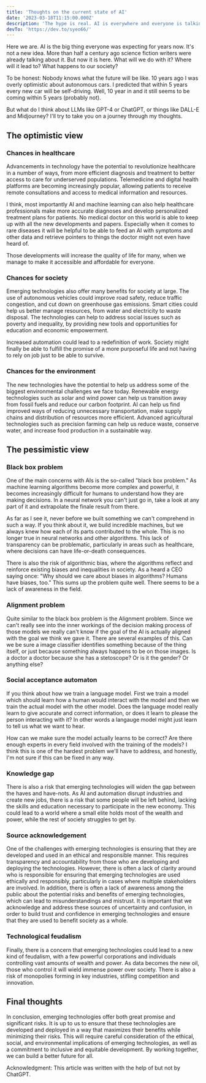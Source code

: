 ```yaml
---
title: 'Thoughts on the current state of AI'
date: '2023-03-18T11:15:00.000Z'
description: 'The hype is real. AI is everywhere and everyone is talking about it. What do I think about it? What is the future of AI?'
devTo: 'https://dev.to/syeo66/'
---
```


Here we are. AI is the big thing everyone was expecting for years now. It's not a new idea. More than half a century ago science fiction writers were already talking about it. But now it is here. What will we do with it? Where will it lead to? What happens to our society?

To be honest: Nobody knows what the future will be like. 10 years ago I was overly optimistic about autonomous cars. I predicted that within 5 years every new car will be self-driving. Well, 10 year in and it still seems to be coming within 5 years (probably not).

But what do I think about LLMs like GPT-4 or ChatGPT, or things like DALL-E and Midjourney? I'll try to take you on a journey through my thoughts. 

## The optimistic view 

### Chances in healthcare 
Advancements in technology have the potential to revolutionize healthcare in a number of ways, from more efficient diagnosis and treatment to better access to care for underserved populations. Telemedicine and digital health platforms are becoming increasingly popular, allowing patients to receive remote consultations and access to medical information and resources.

I think, most importantly AI and machine learning can also help healthcare professionals make more accurate diagnoses and develop personalized treatment plans for patients. No medical doctor on this world is able to keep up with all the new developments and papers. Especially when it comes to rare diseases it will be helpful to be able to feed an AI with symptoms and other data and retrieve pointers to things the doctor might not even have heard of.

Those developments will increase the quality of life for many, when we manage to make it accessible and affordable for everyone.

### Chances for society 
Emerging technologies also offer many benefits for society at large. The use of autonomous vehicles could improve road safety, reduce traffic congestion, and cut down on greenhouse gas emissions. Smart cities could help us better manage resources, from water and electricity to waste disposal. The technologies can help to address social issues such as poverty and inequality, by providing new tools and opportunities for education and economic empowerment.

Increased automation could lead to a redefinition of work. Society might finally be able to fulfill the promise of a more purposeful life and not having to rely on job just to be able to survive.

### Chances for the environment
The new technologies have the potential to help us address some of the biggest environmental challenges we face today. Renewable energy technologies such as solar and wind power can help us transition away from fossil fuels and reduce our carbon footprint. AI can help us find improved ways of reducing unnecessary transportation, make supply chains and distribution of resources more efficient. Advanced agricultural technologies such as precision farming can help us reduce waste, conserve water, and increase food production in a sustainable way.

## The pessimistic view 

### Black box problem 
One of the main concerns with AIs is the so-called "black box problem." As machine learning algorithms become more complex and powerful, it becomes increasingly difficult for humans to understand how they are making decisions. In a neural network you can't just go in, take a look at any part of it and extrapolate the finale result from there. 

As far as I see it, never before we built something we can't comprehend in such a way. If you think about it, we build incredible machines, but we always knew how each of its parts contributed to the whole. This is no longer true in neural networks and other algorithms. This lack of transparency can be problematic, particularly in areas such as healthcare, where decisions can have life-or-death consequences. 

There is also the risk of algorithmic bias, where the algorithms reflect and reinforce existing biases and inequalities in society. As a heard a CEO saying once: "Why should we care about biases in algorithms? Humans have biases, too." This sums up the problem quite well. There seems to be a lack of awareness in the field.

### Alignment problem
Quite similar to the black box problem is the Alignment problem. Since we can't really see into the inner workings of the decision making process of those models we really can't know if the goal of the AI is actually aligned with the goal we think we gave it. There are several examples of this. Can we be sure a image classifier identifies something because of the thing itself, or just because something always happens to be on those images. Is a doctor a doctor because she has a stetoscope? Or is it the gender? Or anything else? 

### Social acceptance automaton
If you think about how we train a language model. First we train a model which should learn how a human would interact with the model and then we train the actual model with the other model. Does the language model really learn to give accurate and correct information, or does it learn to please the person interacting with it? In other words a langauge model might just learn to tell us what we want to hear.

How can we make sure the model actually learns to be correct? Are there enough experts in every field involved with the training of the models? I think this is one of the hardest problem we'll have to address, and honestly, I'm not sure if this can be fixed in any way.

### Knowledge gap 
There is also a risk that emerging technologies will widen the gap between the haves and have-nots. As AI and automation disrupt industries and create new jobs, there is a risk that some people will be left behind, lacking the skills and education necessary to participate in the new economy. This could lead to a world where a small elite holds most of the wealth and power, while the rest of society struggles to get by.

### Source acknowledgement
One of the challenges with emerging technologies is ensuring that they are developed and used in an ethical and responsible manner. This requires transparency and accountability from those who are developing and deploying the technologies. However, there is often a lack of clarity around who is responsible for ensuring that emerging technologies are used ethically and responsibly, particularly in cases where multiple stakeholders are involved. In addition, there is often a lack of awareness among the public about the potential risks and benefits of emerging technologies, which can lead to misunderstandings and mistrust. It is important that we acknowledge and address these sources of uncertainty and confusion, in order to build trust and confidence in emerging technologies and ensure that they are used to benefit society as a whole.

### Technological feudalism
Finally, there is a concern that emerging technologies could lead to a new kind of feudalism, with a few powerful corporations and individuals controlling vast amounts of wealth and power. As data becomes the new oil, those who control it will wield immense power over society. There is also a risk of monopolies forming in key industries, stifling competition and innovation.

## Final thoughts
In conclusion, emerging technologies offer both great promise and significant risks. It is up to us to ensure that these technologies are developed and deployed in a way that maximizes their benefits while minimizing their risks. This will require careful consideration of the ethical, social, and environmental implications of emerging technologies, as well as a commitment to inclusive and equitable development. By working together, we can build a better future for all.

Acknowledgment: This article was written with the help of but not by ChatGPT.
